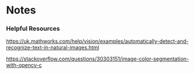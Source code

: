 
# Notes

### Helpful Resources

https://uk.mathworks.com/help/vision/examples/automatically-detect-and-recognize-text-in-natural-images.html

https://stackoverflow.com/questions/30303151/image-color-segmentation-with-opencv-c